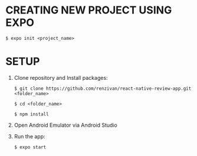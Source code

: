# CREATING NEW PROJECT USING EXPO

```
$ expo init <project_name>
```

# SETUP

1. Clone repository and Install packages:
    
    ```
    $ git clone https://github.com/renzivan/react-native-review-app.git <folder_name>
    ```

    ```
    $ cd <folder_name>
    ```

    ```
    $ npm install
    ```

2. Open Android Emulator via Android Studio

3. Run the app:

    ```
    $ expo start
    ```
